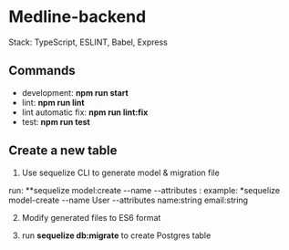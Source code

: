# Medline-backend 
Stack: TypeScript, ESLINT, Babel, Express

## Commands
- development: **npm run start** 
- lint: **npm run lint**
- lint automatic fix: **npm run lint:fix**
- test: **npm run test**

## Create a new table
1. Use sequelize CLI to generate model & migration file

run: **sequelize model:create --name <model-name> --attributes <attribute-name>:<attribute-type> 
example: *sequelize model-create --name User --attributes name:string email:string
  
2. Modify generated files to ES6 format

3. run **sequelize db:migrate** to create Postgres table
